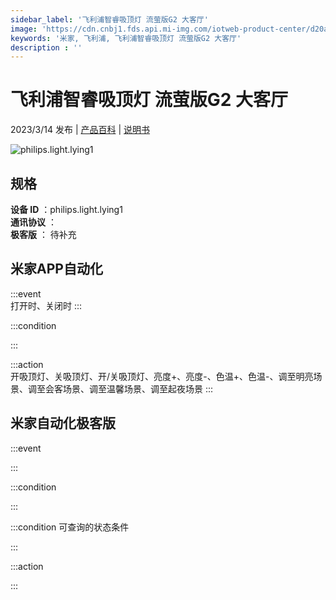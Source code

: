 ```yaml
---
sidebar_label: '飞利浦智睿吸顶灯 流萤版G2 大客厅'
image: 'https://cdn.cnbj1.fds.api.mi-img.com/iotweb-product-center/d20afd7aa60773eff32eb9c496c93ffe_1677562042329.png?GalaxyAccessKeyId=AKVGLQWBOVIRQ3XLEW&Expires=9223372036854775807&Signature=lFRQOB1NZPB5AMc34k9nx2hSwkc='
keywords: '米家, 飞利浦, 飞利浦智睿吸顶灯 流萤版G2 大客厅'
description : ''
---
```

# 飞利浦智睿吸顶灯 流萤版G2 大客厅

2023/3/14 发布 | [产品百科](https://home.mi.com/webapp/content/baike/product/index.html?model=philips.light.lying1/) | [说明书](https://home.mi.com/views/introduction.html?model=philips.light.lying1&region=cn)

![philips.light.lying1](https://cdn.cnbj1.fds.api.mi-img.com/iotweb-product-center/d20afd7aa60773eff32eb9c496c93ffe_1677562042329.png?GalaxyAccessKeyId=AKVGLQWBOVIRQ3XLEW&Expires=9223372036854775807&Signature=lFRQOB1NZPB5AMc34k9nx2hSwkc=)

## 规格  
> 
**设备 ID** ：philips.light.lying1  
**通讯协议** ：  
**极客版**  ： 待补充 


## 米家APP自动化  

:::event  
打开时、关闭时
:::

:::condition  

:::

:::action   
开吸顶灯、关吸顶灯、开/关吸顶灯、亮度+、亮度-、色温+、色温-、调至明亮场景、调至会客场景、调至温馨场景、调至起夜场景
:::

## 米家自动化极客版  

:::event  

:::

:::condition  

:::

:::condition 可查询的状态条件  

:::

:::action  

:::

        
